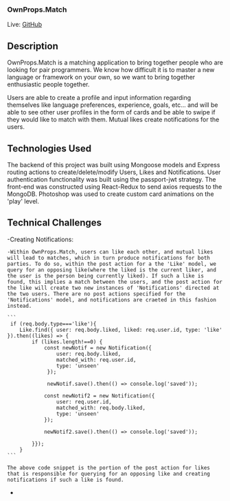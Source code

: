 ### OwnProps.Match

Live: [GitHub](https://aa-ownpropsdotmatch.herokuapp.com)

## Description

OwnProps.Match is a matching application to bring together people who are looking for pair programmers. We know how difficult it is to master a new language or framework on your own, so we want to bring together enthusiastic people together.

Users are able to create a profile and input information regarding themselves like language preferences, experience, goals, etc... and will be able to see other user profiles in the form of cards and be able to swipe if they would like to match with them. Mutual likes create notifications for the users.

## Technologies Used

The backend of this project was built using Mongoose models and Express routing actions to create/delete/modify Users, Likes and Notifications. User authentication functionality was built using the passport-jwt strategy.
The front-end was constructed using React-Redux to send axios requests to the MongoDB.
Photoshop was used to create custom card animations on the 'play' level.

## Technical Challenges

-Creating Notifications:

    -Within OwnProps.Match, users can like each other, and mutual likes will lead to matches, which in turn produce notifications for both parties. To do so, within the post action for a the 'Like' model, we query for an opposing like(where the liked is the current liker, and the user is the person being currently liked). If such a like is found, this implies a match between the users, and the post action for the like will create two new instances of 'Notifications' directed at the two users. There are no post actions specified for the 'Notifications' model, and notifications are craeted in this fashion instead.

    ```
     if (req.body.type==='like'){
        Like.find({ user: req.body.liked, liked: req.user.id, type: 'like' }).then((likes) => {
            if (likes.length!==0) {
                const newNotif = new Notification({ 
                    user: req.body.liked,
                    matched_with: req.user.id,
                    type: 'unseen'
                 });

                 newNotif.save().then(() => console.log('saved'));

                const newNotif2 = new Notification({
                    user: req.user.id,
                    matched_with: req.body.liked,
                    type: 'unseen'
                });

                newNotif2.save().then(() => console.log('saved'));

            }});
        }
    ```

    The above code snippet is the portion of the post action for likes that is responsible for querying for an opposing like and creating notifications if such a like is found.

-